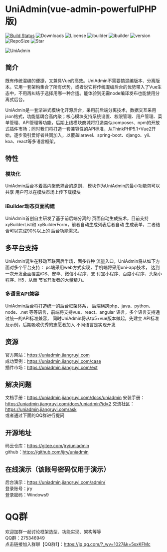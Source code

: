 # UniAdmin(vue-admin-powerfulPHP版)

[![Build Status](https://travis-ci.org/ijry/initadmin.svg?branch=master)](https://travis-ci.org/ijry/initadmin)
![Downloads](https://img.shields.io/badge/downloads-1K-brightgreen.svg)
![License](https://img.shields.io/badge/license-Apache2-brightgreen.svg)
![ibuilder](https://img.shields.io/badge/ibuilder-yes-brightgreen.svg)
![ibuilder](https://img.shields.io/badge/cloudadmin-%E4%BA%91%E5%90%8E%E5%8F%B0-brightgreen.svg)
![version](https://img.shields.io/badge/initadmin-actionphp-brightgreen.svg)
![RepoSize](https://img.shields.io/github/repo-size/ijry/initadmin.svg)
![Star](https://img.shields.io/github/stars/ijry/initadmin.svg?style=social)

![UniAdmin](https://vkceyugu.cdn.bspapp.com/VKCEYUGU-f12e1180-fce8-465f-a4cd-9f2da88ca0e6/ba0c3585-fa80-4277-9ea2-46b08a23a4bf.png)


## 简介

既有传统混编的便捷，又兼具Vue的高效。UniAdmin不需要搞混编版本、分离版本。它用一套架构集合了所有优势，或者说它将传统混编后台的优势带入了Vue生态中，不用再纠结于选择用哪一种合适。能体验到无需node编译发布也能使用分离式后台。

UniAdmin是一套渐进式模块化开源后台，采用前后端分离技术，数据交互采用json格式，功能低耦合高内聚；核心模块支持系统设置、权限管理、用户管理、菜单管理、API管理等功能，后期上线模块商城将打造类似composer、npm的开放式插件市场；同时我们将打造一套兼容性的API标准，从ThinkPHP5.1+Vue2开始，逐步吸引爱好者共同加入，以覆盖laravel、spring-boot、django、yii、koa、react等多语言框架。

## 特性

### 模块化
UniAdmin后台本着高内聚低耦合的原则， 模块作为UniAdmin的最小功能包可以共享 用户可以在模块市场上传下载模块

### iBuilder动态页面构建

UniAdmin首创自主研发了基于前后端分离的 页面自动生成技术，目前支持xyBuilderList和 xyBuilderForm，前者自动生成列表后者自动 生成表单，二者结合可以完成90%以上的 后台功能需求。

## 多平台支持

UniAdmin诞生在移动互联网后半场，面多各种 流量入口，UniAdmin将从如下方面对多个平台支持： pc端采用web方式实现，手机端将采用uni-app技术， 达到一次开发全面覆盖iOS、安卓、微信小程序、支 付宝小程序、百度小程序、头条小程序、H5，从而 节省开发者的大量精力。

### 多语言API兼容

UniAdmin后台将打造统一的后台框架体系， 后端横跨php、java、python、node、.net 等等语言，前端将支持vue、react、angular 语言，多个语言支持通过统一的API标准兼容， 同时UniAdmin将从tp5+vue版本做起，先建立 API标准及示例，后期吸收优秀的志愿者加入 不同语言是实现开发

## 资源
官方网站：https://uniadmin.jiangruyi.com  
成功案例：https://uniadmin.jiangruyi.com/case  
插件市场：https://uniadmin.jiangruyi.com/ext  

## 解决问题
文档手册：https://uniadmin.jiangruyi.com/docs/uniadmin
安装手册：https://uniadmin.jiangruyi.com/docs/uniadmin?id=2
交流社区：https://uniadmin.jiangruyi.com/ask  
或者通过下面的QQ群进行提问

## 开源地址
码云仓库：https://gitee.com/jry/uniadmin  
github：https://github.com/ijry/uniadmin  


## 在线演示（该账号密码仅用于演示）
后台演示：https://uniadmin.jiangruyi.com/admin/  
登录账号：jry  
登录密码：Windows9  

# QQ群
欢迎加群一起讨论框架选型、功能实现、架构等等  
QQ群：275346949  
点击链接加入群聊【QQ群1】：https://jq.qq.com/?_wv=1027&k=5sxKFMc
